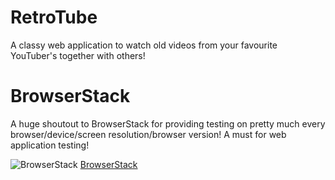# RetroTube
A classy web application to watch old videos from your favourite YouTuber's together with others!

# BrowserStack
A huge shoutout to BrowserStack for providing testing on pretty much every browser/device/screen resolution/browser version! A must for web application testing!

![BrowserStack](https://i.imgur.com/xWgXQvj.png)
[BrowserStack](https://www.browserstack.com/)

